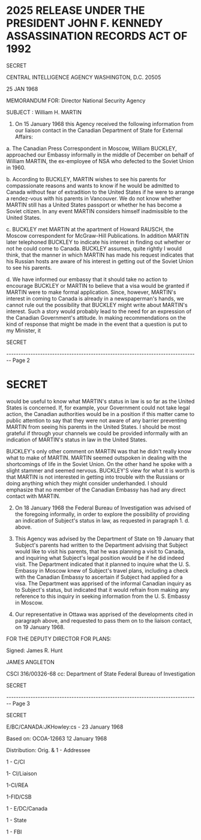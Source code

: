 # 2025 RELEASE UNDER THE PRESIDENT JOHN F. KENNEDY ASSASSINATION RECORDS ACT OF 1992

SECRET

CENTRAL INTELLIGENCE AGENCY
WASHINGTON, D.C. 20505

25 JAN 1968

MEMORANDUM FOR: Director
National Security Agency

SUBJECT : William H. MARTIN

1. On 15 January 1968 this Agency received the following information from our liaison contact in the Canadian Department of State for External Affairs:

a. The Canadian Press Correspondent in Moscow, William BUCKLEY, approached our Embassy informally in the middle of December on behalf of William MARTIN, the ex-employee of NSA who defected to the Soviet Union in 1960.

b. According to BUCKLEY, MARTIN wishes to see his parents for compassionate reasons and wants to know if he would be admitted to Canada without fear of extradition to the United States if he were to arrange a rendez-vous with his parents in Vancouver. We do not know whether MARTIN still has a United States passport or whether he has become a Soviet citizen. In any event MARTIN considers himself inadmissible to the United States.

c. BUCKLEY met MARTIN at the apartment of Howard RAUSCH, the Moscow correspondent for McGraw-Hill Publications. In addition MARTIN later telephoned BUCKLEY to indicate his interest in finding out whether or not he could come to Canada. BUCKLEY assumes, quite rightly I would think, that the manner in which MARTIN has made his request indicates that his Russian hosts are aware of his interest in getting out of the Soviet Union to see his parents.

d. We have informed our embassy that it should take no action to encourage BUCKLEY or MARTIN to believe that a visa would be granted if MARTIN were to make formal application. Since, however, MARTIN's interest in coming to Canada is already in a newspaperman's hands, we cannot rule out the possibility that BUCKLEY might write about MARTIN's interest. Such a story would probably lead to the need for an expression of the Canadian Government's attitude. In making recommendations on the kind of response that might be made in the event that a question is put to my Minister, it

SECRET


-------------------------------------------------------------------------------- Page 2

# SECRET

would be useful to know what MARTIN's status in law is so far as the United States is concerned. If, for example, your Government could not take legal action, the Canadian authorities would be in a position if this matter came to public attention to say that they were not aware of any barrier preventing MARTIN from seeing his parents in the United States. I should be most grateful if through your channels we could be provided informally with an indication of MARTIN's status in law in the United States.

BUCKLEY's only other comment on MARTIN was that he didn't really know what to make of MARTIN. MARTIN seemed outspoken in dealing with the shortcomings of life in the Soviet Union. On the other hand he spoke with a slight stammer and seemed nervous. BUCKLEY'S view for what it is worth is that MARTIN is not interested in getting into trouble with the Russians or doing anything which they might consider underhanded. I should emphasize that no member of the Canadian Embassy has had any direct contact with MARTIN.

2. On 18 January 1968 the Federal Bureau of Investigation was advised of the foregoing informally, in order to explore the possibility of providing an indication of Subject's status in law, as requested in paragraph 1. d. above.

3. This Agency was advised by the Department of State on 19 January that Subject's parents had written to the Department advising that Subject would like to visit his parents, that he was planning a visit to Canada, and inquiring what Subject's legal position would be if he did indeed visit. The Department indicated that it planned to inquire what the U. S. Embassy in Moscow knew of Subject's travel plans, including a check with the Canadian Embassy to ascertain if Subject had applied for a visa. The Department was apprised of the informal Canadian inquiry as to Subject's status, but indicated that it would refrain from making any reference to this inquiry in seeking information from the U. S. Embassy in Moscow.

4. Our representative in Ottawa was apprised of the developments cited in paragraph above, and requested to pass them on to the liaison contact, on 19 January 1968.

FOR THE DEPUTY DIRECTOR FOR PLANS:

Signed: James R. Hunt

JAMES ANGLETON

CSCI 316/00326-68
cc: Department of State
Federal Bureau of Investigation

SECRET


-------------------------------------------------------------------------------- Page 3

SECRET

E/BC/CANADA:JKHowley:cs - 23 January 1968

Based on: OCOA-12663 12 January 1968

Distribution:
Orig. & 1 - Addressee

1 - C/CI

1- CI/Liaison

1-CI/REA

1-FID/CSB

1 - E/DC/Canada

1 - State

1 - FBI
